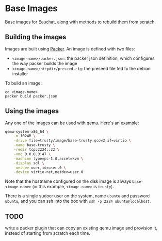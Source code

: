Base Images
===========

Base images for Eauchat, along with methods to rebuild them from scratch.

Building the images
-------------------

Images are built using [Packer](http://www.packer.io/). An image is defined with two files:

* `<image-name>/packer.json`: the packer json definition, which configures the way packer builds the image
* `<image-name>/httpdir/preseed.cfg`: the preseed file fed to the debian installer

To build an image:
```shell
cd <image-name>
packer build packer.json
```

Using the images
----------------

Any one of the images can be used with qemu. Here's an example:

```bash
qemu-system-x86_64 \
    -m 1024M \
    -drive file=trusty/image/base-trusty.qcow2,if=virtio \
    -name base-trusty \
    -redir tcp:2224::22 \
    -vnc 0.0.0.0:47 \
    -machine type=pc-1.0,accel=kvm \
    -display sdl \
    -netdev user,id=user.0 \
    -device virtio-net,netdev=user.0
```

Note that the hostname configured on the disk image is always `base-<image-name>` (in this example, `<image-name>` is `trusty`).

There is a single sudoer user on the system, name `ubuntu` and password `ubuntu`, and you can ssh into the box with `ssh -p 2224 ubuntu@localhost`.

TODO
----

write a packer plugin that can copy an existing qemu image and provision it, instead of starting from scratch each time.
